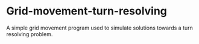 # Grid-movement-turn-resolving
A simple grid movement program used to simulate solutions towards a turn resolving problem.
